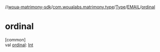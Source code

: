 //[woua-matrimony-sdk](../../../../index.md)/[com.woualabs.matrimony.type](../../index.md)/[Type](../index.md)/[EMAIL](index.md)/[ordinal](ordinal.md)

# ordinal

[common]\
val [ordinal](ordinal.md): [Int](https://kotlinlang.org/api/latest/jvm/stdlib/kotlin/-int/index.html)
